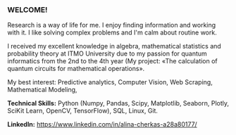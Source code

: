 ### WELCOME!

Research is a way of life for me. I enjoy finding information and working with it. I like solving complex problems and I'm calm about routine work.

I received my excellent knowledge in algebra, mathematical statistics and probability theory at ITMO University due to my passion for quantum informatics from the 2nd to the 4th year (My project: «The calculation of quantum circuits for mathematical operations».

My best interest: Predictive analytics, Computer Vision, Web Scraping, Mathematical Modeling,

**Technical Skills:** Python (Numpy, Pandas, Scipy, Matplotlib, Seaborn, Plotly, SciKit Learn, OpenCV, TensorFlow), SQL, Linux, Git.


**LinkedIn:** https://www.linkedin.com/in/alina-cherkas-a28a80177/  
